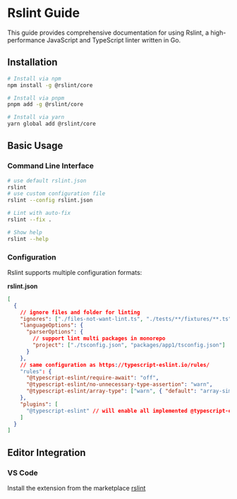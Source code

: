 # Rslint Guide

This guide provides comprehensive documentation for using Rslint, a high-performance JavaScript and TypeScript linter written in Go.

## Installation

```bash
# Install via npm
npm install -g @rslint/core

# Install via pnpm
pnpm add -g @rslint/core

# Install via yarn
yarn global add @rslint/core
```

## Basic Usage

### Command Line Interface

```bash
# use default rslint.json
rslint
# use custom configuration file
rslint --config rslint.json

# Lint with auto-fix
rslint --fix .

# Show help
rslint --help
```

### Configuration

Rslint supports multiple configuration formats:

**rslint.json**

```json
[
  {
    // ignore files and folder for linting
    "ignores": ["./files-not-want-lint.ts", "./tests/**/fixtures/**.ts"],
    "languageOptions": {
      "parserOptions": {
        // support lint multi packages in monorepo
        "project": ["./tsconfig.json", "packages/app1/tsconfig.json"]
      }
    },
    // same configuration as https://typescript-eslint.io/rules/
    "rules": {
      "@typescript-eslint/require-await": "off",
      "@typescript-eslint/no-unnecessary-type-assertion": "warn",
      "@typescript-eslint/array-type": ["warn", { "default": "array-simple" }]
    },
    "plugins": [
      "@typescript-eslint" // will enable all implemented @typescript-eslint rules by default
    ]
  }
]
```

## Editor Integration

### VS Code

Install the extension from the marketplace [rslint](https://marketplace.visualstudio.com/items?itemName=rstack.rslint)
